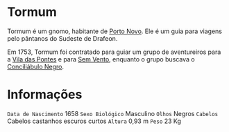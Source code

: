 <!-- TITLE: Tormum -->
<!-- SUBTITLE: Visão geral sobre Tormum -->

# Tormum
Tormum é um gnomo, habitante de [Porto Novo](http://localhost/lugares/plano-material/drafeon/sudeste-de-drafeon/porto-novo#porto-novo). Ele é um guia para viagens pelo pântanos do Sudeste de Drafeon.

Em 1753, Tormum foi contratado para guiar um grupo de aventureiros para a [Vila das Pontes](http://localhost/lugares/plano-material/drafeon/sudeste-de-drafeon/vila-das-pontes#vila-das-pontes) e para [Sem Vento](http://localhost/lugares/plano-material/drafeon/sudeste-de-drafeon/sem-vento#sem-vento), enquanto o grupo buscava o [Conciliábulo Negro](http://localhost/faccoes/faccoes-independentes/conciliabulo-negro#conciliabulo-negro).

# Informações
`Data de Nascimento` 1658 
`Sexo Biológico` Masculino
`Olhos` Negros
`Cabelos` Cabelos castanhos escuros curtos
`Altura` 0,93 m
`Peso` 23 Kg

